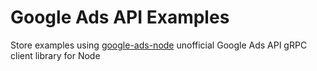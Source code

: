 # Google Ads API Examples

Store examples using [google-ads-node](https://github.com/Opteo/google-ads-node) unofficial Google Ads API gRPC client library for Node

